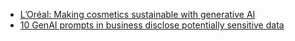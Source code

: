 - [L’Oréal: Making cosmetics sustainable with generative AI](https://cur.at/kpgo1IP?m=web)
- [10 GenAI prompts in business disclose potentially sensitive data](https://cur.at/Q9MNHK4?m=web)
